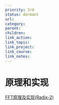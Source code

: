 ```yaml
---
priority: 3rd
status: dormant
url: 
category: 
parent: 
children: 
link_action: 
link_topic: 
link_project: 
link_course: 
link_notes: 
---
```



# 原理和实现

[FFT原理及实现(Radix-2)](https://blog.csdn.net/sshcx/article/details/1651616)